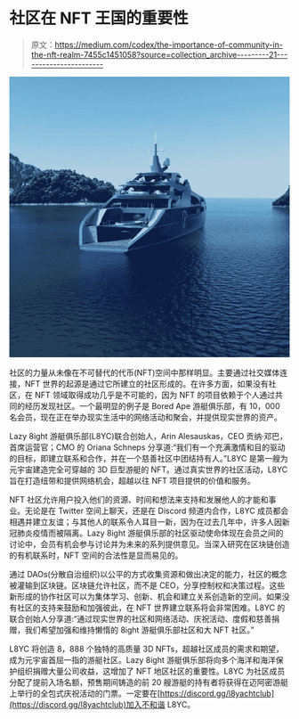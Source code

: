 # 社区在 NFT 王国的重要性

> 原文：<https://medium.com/codex/the-importance-of-community-in-the-nft-realm-7455c1451058?source=collection_archive---------21----------------------->

![](img/661d2f36eee26c473d46aad795f61e29.png)

社区的力量从未像在不可替代的代币(NFT)空间中那样明显。主要通过社交媒体连接，NFT 世界的起源是通过它所建立的社区形成的。在许多方面，如果没有社区，在 NFT 领域取得成功几乎是不可能的，因为 NFT 的项目依赖于个人通过共同的经历发现社区。一个最明显的例子是 Bored Ape 游艇俱乐部，有 10，000 名会员，现在正在举办现实生活中的网络活动和聚会，并提供现实世界的资产。

Lazy 8ight 游艇俱乐部(L8YC)联合创始人，Arin Alesauskas，CEO 贡纳·邓巴，首席运营官；CMO 的 Oriana Schneps 分享道:“我们有一个充满激情和目的驱动的目标，即建立联系和合作，并在一个慈善社区中团结持有人。”L8YC 是第一艘为元宇宙建造完全可穿越的 3D 巨型游艇的 NFT。通过真实世界的社区活动，L8YC 旨在打造纽带和提供网络机会，超越以往 NFT 项目提供的价值和服务。

NFT 社区允许用户投入他们的资源、时间和想法来支持和发展他人的才能和事业。无论是在 Twitter 空间上聊天，还是在 Discord 频道内合作，L8YC 成员都会相遇并建立友谊；与其他人的联系令人耳目一新，因为在过去几年中，许多人因新冠肺炎疫情而被隔离。Lazy 8ight 游艇俱乐部的社区驱动使命体现在会员之间的讨论中，会员有机会参与讨论并为未来的系列提供意见。当深入研究在区块链创造的有机联系时，NFT 空间的合法性是显而易见的。

通过 DAOs(分散自治组织)以公平的方式收集资源和做出决定的能力，社区的概念被灌输到区块链。区块链允许社区，而不是 CEO，分享控制权和决策过程。这些新形成的协作社区可以为集体学习、创新、机会和建立关系创造新的空间。如果没有社区的支持来鼓励和加强彼此，在 NFT 世界建立联系将会非常困难。L8YC 的联合创始人分享道:“通过现实世界的社区和网络活动、庆祝活动、度假和慈善捐赠，我们希望加强和维持懒惰的 8ight 游艇俱乐部社区和大 NFT 社区。”

L8YC 将创造 8，888 个独特的高质量 3D NFTs，超越社区成员的需求和期望，成为元宇宙首屈一指的游艇社区。Lazy 8ight 游艇俱乐部将向多个海洋和海洋保护组织捐赠大量公司收益，这增加了 NFT 地区社区的重要性。L8YC 为社区成员分配了提前入场名额，预售期间铸造的前 20 艘游艇的持有者将获得在迈阿密游艇上举行的全包式庆祝活动的门票。一定要在[https://discord.gg/l8yachtclub](https://discord.gg/l8yachtclub)加入不和谐 L8YC。